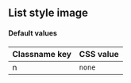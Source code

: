 ## List style image


<!-- <values.listStyleImage> -->
#### Default values
|Classname key|CSS value |
|-------------|----------|
|n            |```none```|

<!-- </values.listStyleImage> -->

<!-- <variants.listStyleImage> -->

<!-- </variants.listStyleImage> -->